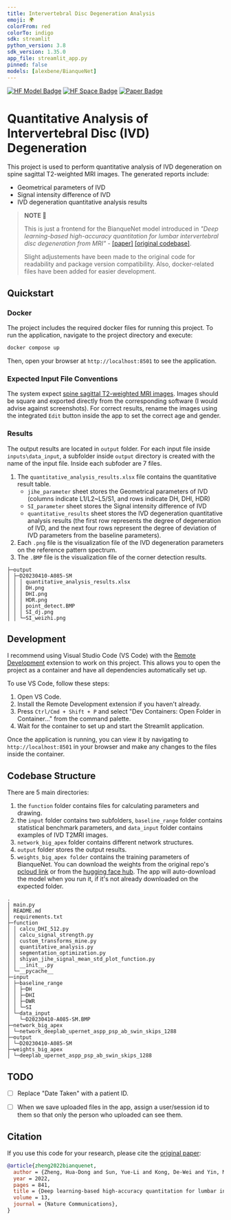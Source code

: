 ```yaml
---
title: Intervertebral Disc Degeneration Analysis
emoji: 🌍
colorFrom: red
colorTo: indigo
sdk: streamlit
python_version: 3.8
sdk_version: 1.35.0
app_file: streamlit_app.py
pinned: false
models: [alexbene/BianqueNet]
---
```


<a href="https://huggingface.co/alexbene/BianqueNet" target="_blank"><img alt="HF Model Badge" src="https://img.shields.io/badge/huggingface-model-%23FFD21E?logo=huggingface"></a>
<a href="https://huggingface.co/spaces/alexbene/spine_analysis" target="_blank"><img alt="HF Space Badge" src="https://img.shields.io/badge/huggingface-space-%23FF9D00?logo=huggingface"></a>
<a href="https://pubmed.ncbi.nlm.nih.gov/35149684" target="_blank"><img alt="Paper Badge" src="https://img.shields.io/badge/paper-blue?logo=readthedocs&logoColor=white"></a>


# Quantitative Analysis of Intervertebral Disc (IVD) Degeneration
This project is used to perform quantitative analysis of IVD degeneration on spine
sagittal T2-weighted MRI images. The generated reports include:
- Geometrical parameters of IVD
- Signal intensity difference of IVD
- IVD degeneration quantitative analysis results

> **NOTE 📝**
>
> This is just a frontend for the BianqueNet model introduced in 
*"Deep learning-based high-accuracy quantitation for lumbar intervertebral disc
degeneration from MRI"* - [\[paper\]](https://pubmed.ncbi.nlm.nih.gov/35149684/)
[\[original codebase\]](https://github.com/no-saint-no-angel/BianqueNet).
> 
> Slight adjustements have been made to the original code for readability and package version compatibility. Also, docker-related files have been added for easier development.

## Quickstart
### Docker
The project includes the required docker files for running this project.
To run the application, navigate to the project directory and execute:

```bash
docker compose up
```

Then, open your browser at `http://localhost:8501` to see the application.

### Expected Input File Conventions
The system expect [spine sagittal T2-weighted MRI images](https://www.google.com/search?q=spine+sagittal+T2-weighted+MRI+images&sca_esv=668e1abf6fdfcd6c&sca_upv=1&udm=2&biw=1580&bih=1329&sxsrf=ADLYWIJ0KfhITBIB9ndT7IQp3j_F6ghuLQ%3A1716853512820&ei=CBtVZvbZMfKzi-gPo7yHgAs&ved=0ahUKEwj2_Yzega-GAxXy2QIHHSPeAbAQ4dUDCBA&uact=5&oq=spine+sagittal+T2-weighted+MRI+images&gs_lp=Egxnd3Mtd2l6LXNlcnAiJXNwaW5lIHNhZ2l0dGFsIFQyLXdlaWdodGVkIE1SSSBpbWFnZXMyBBAjGCdIzghQAFgAcAF4AJABAJgBAKABAKoBALgBA8gBAPgBApgCAaACApgDAIgGAZIHATGgBwA&sclient=gws-wiz-serp).
Images should be square and exported directly from the corresponding software
(I would advise against screenshots). For correct results, rename the images
using the integrated `Edit` button inside the app to set the correct age and gender.

### Results
The output results are located in `output` folder. For each input file inside
`inputs\data_input`, a subfolder inside `output` directory is created with the
name of the input file. Inside each subfoder are 7 files.

1. The `quantitative_analysis_results.xlsx` file contains the quantitative result table.
    - `jihe_parameter` sheet stores the Geometrical parameters of IVD (columns
    indicate L1/L2~L5/S1, and rows indicate DH, DHI, HDR)
    - `SI_parameter` sheet stores the Signal intensity difference of IVD
    - `quantitative_results` sheet stores the IVD degeneration quantitative
        analysis results (the first row represents the degree of degeneration of
        IVD, and the next four rows represent the degree of deviation of IVD
        parameters from the baseline parameters).
2. Each `.png` file is the visualization file of the IVD degeneration parameters
    on the reference pattern spectrum.
3. The `.BMP` file is the visualization file of the corner detection results.

```
├─output
│ ├─D20230410-A085-SM
│ │ │ quantitative_analysis_results.xlsx
│ │ │ DH.png
│ │ │ DHI.png
│ │ │ HDR.png
│ │ │ point_detect.BMP
│ │ │ SI_dj.png
│ │ └─SI_weizhi.png
```

## Development
I recommend using Visual Studio Code (VS Code) with the [Remote Development](https://marketplace.visualstudio.com/items?itemName=ms-vscode-remote.vscode-remote-extensionpack)
extension to work on this project. This allows you to open the project as a
container and have all dependencies automatically set up.

To use VS Code, follow these steps:
1. Open VS Code.
2. Install the  Remote Development extension if you haven't already.
3. Press `Ctrl/Cmd + Shift + P` and select "Dev Containers: Open Folder in Container..."
    from the command palette.
4. Wait for the container to set up and start the Streamlit application.

Once the application is running, you can view it by navigating to
`http://localhost:8501` in your browser and make any changes to the files inside
the container.


## Codebase Structure
There are 5 main directories:
1. the `function` folder contains files for calculating parameters and drawing.
2. the `input` folder contains two subfolders, `baseline_range` folder contains
    statistical benchmark parameters, and `data_input` folder contains examples
    of IVD T2MRI images.
3. `network_big_apex` folder contains different network structures.
4. `output` folder stores the output results.
5. `weights_big_apex folder` contains the training parameters of BianqueNet. You
    can download the weights from the original repo's [pcloud link](https://u.pcloud.link/publink/show?code=XZ6DBkVZPdNHAOg14IHxKVDcnvq4pH1c4b1k) or from the [hugging face hub](https://huggingface.co/alexbene/BianqueNet). The app will auto-download the model when you run it, if it's not
    already downloaded on the expected folder.

```
.
│ main.py
│ README.md
│ requirements.txt  
├─function
│ │ calcu_DHI_512.py
│ │ calcu_signal_strength.py
│ │ custom_transforms_mine.py
│ │ quantitative_analysis.py
│ │ segmentation_optimization.py
│ │ shiyan_jihe_signal_mean_std_plot_function.py
│ │ __init__.py
│ └─__pycache__     
├─input
│ ├─baseline_range
│ │ ├─DH       
│ │ ├─DHI     
│ │ ├─DWR       
│ │ └─SI   
│ └─data_input
│   └─D20230410-A085-SM.BMP  
├─network_big_apex
│ └─network_deeplab_upernet_aspp_psp_ab_swin_skips_1288
├─output
│ └─D20230410-A085-SM
├─weights_big_apex
│ └─deeplab_upernet_aspp_psp_ab_swin_skips_1288
```

## TODO
- [ ] Replace "Date Taken" with a patient ID.
- [ ] When we save uploaded files in the app, assign a user/session id to them
    so that only  the person who uploaded can see them.


## Citation
If you use this code for your research, please cite the [original paper](https://pubmed.ncbi.nlm.nih.gov/35149684/):
```bibtex
@article{zheng2022bianquenet,
  author = {Zheng, Hua-Dong and Sun, Yue-Li and Kong, De-Wei and Yin, Meng-Chen and Chen, Jiang and Lin, Yong-Peng and Ma, Xue-Feng and Wang, Hongshen and Yuan, Guang-Jie and Yao, Min and Cui, Xue-Jun and Tian, Ying-Zhong and Wang, Yong-Jun},
  year = 2022,
  pages = 841,
  title = {Deep learning-based high-accuracy quantitation for lumbar intervertebral disc degeneration from MRI},
  volume = 13,
  journal = {Nature Communications},
}
```
